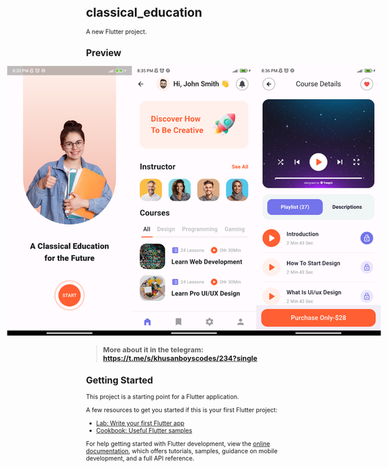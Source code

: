 # classical_education

A new Flutter project.

## Preview

<div style="display: flex; justify-content: center;">
    <img src="preview/photo3.png" alt="preview image 1" width="300" height="630">
    <img src="preview/photo2.png" alt="preview image 2" width="300" height="630">
    <img src="preview/photo1.png" alt="preview image 3" width="300" height="630">
</div>

> ### More about it in the telegram: https://t.me/s/khusanboyscodes/234?single

## Getting Started

This project is a starting point for a Flutter application.

A few resources to get you started if this is your first Flutter project:

- [Lab: Write your first Flutter app](https://docs.flutter.dev/get-started/codelab)
- [Cookbook: Useful Flutter samples](https://docs.flutter.dev/cookbook)

For help getting started with Flutter development, view the
[online documentation](https://docs.flutter.dev/), which offers tutorials,
samples, guidance on mobile development, and a full API reference.
